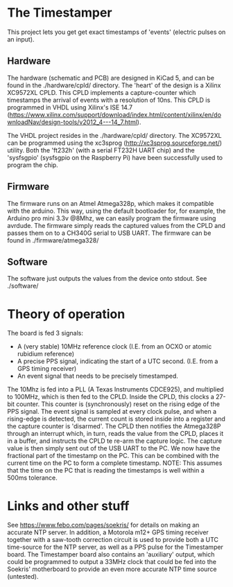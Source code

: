 # The Timestamper

This project lets you get get exact timestamps of 'events' (electric pulses on an input).

## Hardware
The hardware (schematic and PCB) are designed in KiCad 5, and can be found in the ./hardware/cpld/ directory. The 'heart'
of the design is a Xilinx XC9572XL CPLD. This CPLD implements a capture-counter which timestamps the arrival of events
with a resolution of 10ns. This CPLD is programmed in VHDL using Xilinx's ISE 14.7 (https://www.xilinx.com/support/download/index.html/content/xilinx/en/downloadNav/design-tools/v2012_4---14_7.html).

The VHDL project resides in the ./hardware/cpld/ directory. The XC9572XL can be programmed using the xc3sprog (http://xc3sprog.sourceforge.net/) utility.
Both the 'ft232h' (with a serial FT232H UART chip) and the 'sysfsgpio' (sysfsgpio on the Raspberry Pi) have been
successfully used to program the chip.

## Firmware
The firmware runs on an Atmel Atmega328p, which makes it compatible with the arduino. This way, using the default bootloader for,
for example, the Arduino pro mini 3.3v @8Mhz, we can easily program the firmware using avrdude. The firmware simply reads the
captured values from the CPLD and passes them on to a CH340G serial to USB UART. The firmware can be found in ./firmware/atmega328/

## Software
The software just outputs the values from the device onto stdout. See ./software/

# Theory of operation
The board is fed 3 signals:
 - A (very stable) 10MHz reference clock (I.E. from an OCXO or atomic rubidium reference)
 - A precise PPS signal, indicating the start of a UTC second. (I.E. from a GPS timing receiver)
 - An event signal that needs to be precisely timestamped.
 
 The 10Mhz is fed into a PLL (A Texas Instruments CDCE925), and multiplied to 100MHz, which is then fed to the CPLD.
 Inside the CPLD, this clocks a 27-bit counter. This counter is (synchronously) reset on the rising edge of the PPS
 signal. The event signal is sampled at every clock pulse, and when a rising-edge is detected, the current count is stored
 inside into a register and the capture counter is 'disarmed'. The CPLD then notifies the Atmega328P through an interrupt
 which, in turn, reads the value from the CPLD, places it in a buffer, and instructs the CPLD te re-arm the capture logic.
 The capture value is then simply sent out of the USB UART to the PC. We now have the fractional part of the timestamp on
 the PC. This can be combined with the current time on the PC to form a complete timestamp.
 NOTE: This assumes that the time on the PC that is reading the timestamps is well within a 500ms tolerance.
 
 # Links and other stuff
 See https://www.febo.com/pages/soekris/ for details on making an accurate NTP server.
 In addition, a Motorola m12+ GPS timing receiver together with a saw-tooth correction circuit is used to provide both a
 UTC time-source for the NTP server, as well as a PPS pulse for the Timestamper board.
 The Timestamper board also contains an 'auxiliary' output, which could be programmed to output a 33MHz clock that could
 be fed into the Soekris' motherboard to provide an even more accurate NTP time source (untested).
